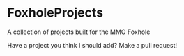 # FoxholeProjects
A collection of projects built for the MMO Foxhole

Have a project you think I should add? Make a pull request!
